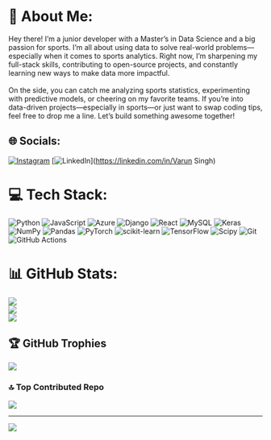 # 💫 About Me:
Hey there! I’m a junior developer with a Master’s in Data Science and a big passion for sports. I’m all about using data to solve real-world problems—especially when it comes to sports analytics. Right now, I’m sharpening my full-stack skills, contributing to open-source projects, and constantly learning new ways to make data more impactful.<br><br>On the side, you can catch me analyzing sports statistics, experimenting with predictive models, or cheering on my favorite teams. If you’re into data-driven projects—especially in sports—or just want to swap coding tips, feel free to drop me a line. Let’s build something awesome together!


## 🌐 Socials:
[![Instagram](https://img.shields.io/badge/Instagram-%23E4405F.svg?logo=Instagram&logoColor=white)](https://instagram.com/varun129809) [![LinkedIn](https://img.shields.io/badge/LinkedIn-%230077B5.svg?logo=linkedin&logoColor=white)](https://linkedin.com/in/Varun Singh) 

# 💻 Tech Stack:
![Python](https://img.shields.io/badge/python-3670A0?style=for-the-badge&logo=python&logoColor=ffdd54) ![JavaScript](https://img.shields.io/badge/javascript-%23323330.svg?style=for-the-badge&logo=javascript&logoColor=%23F7DF1E) ![Azure](https://img.shields.io/badge/azure-%230072C6.svg?style=for-the-badge&logo=microsoftazure&logoColor=white) ![Django](https://img.shields.io/badge/django-%23092E20.svg?style=for-the-badge&logo=django&logoColor=white) ![React](https://img.shields.io/badge/react-%2320232a.svg?style=for-the-badge&logo=react&logoColor=%2361DAFB) ![MySQL](https://img.shields.io/badge/mysql-4479A1.svg?style=for-the-badge&logo=mysql&logoColor=white) ![Keras](https://img.shields.io/badge/Keras-%23D00000.svg?style=for-the-badge&logo=Keras&logoColor=white) ![NumPy](https://img.shields.io/badge/numpy-%23013243.svg?style=for-the-badge&logo=numpy&logoColor=white) ![Pandas](https://img.shields.io/badge/pandas-%23150458.svg?style=for-the-badge&logo=pandas&logoColor=white) ![PyTorch](https://img.shields.io/badge/PyTorch-%23EE4C2C.svg?style=for-the-badge&logo=PyTorch&logoColor=white) ![scikit-learn](https://img.shields.io/badge/scikit--learn-%23F7931E.svg?style=for-the-badge&logo=scikit-learn&logoColor=white) ![TensorFlow](https://img.shields.io/badge/TensorFlow-%23FF6F00.svg?style=for-the-badge&logo=TensorFlow&logoColor=white) ![Scipy](https://img.shields.io/badge/SciPy-%230C55A5.svg?style=for-the-badge&logo=scipy&logoColor=%white) ![Git](https://img.shields.io/badge/git-%23F05033.svg?style=for-the-badge&logo=git&logoColor=white) ![GitHub Actions](https://img.shields.io/badge/github%20actions-%232671E5.svg?style=for-the-badge&logo=githubactions&logoColor=white)
# 📊 GitHub Stats:
![](https://github-readme-stats.vercel.app/api?username=Vart90&theme=dark&hide_border=false&include_all_commits=true&count_private=false)<br/>
![](https://github-readme-streak-stats.herokuapp.com/?user=Vart90&theme=dark&hide_border=false)<br/>
![](https://github-readme-stats.vercel.app/api/top-langs/?username=Vart90&theme=dark&hide_border=false&include_all_commits=true&count_private=false&layout=compact)

## 🏆 GitHub Trophies
![](https://github-profile-trophy.vercel.app/?username=Vart90&theme=radical&no-frame=false&no-bg=true&margin-w=4)

### 🔝 Top Contributed Repo
![](https://github-contributor-stats.vercel.app/api?username=Vart90&limit=5&theme=dark&combine_all_yearly_contributions=true)

---
[![](https://visitcount.itsvg.in/api?id=Vart90&icon=6&color=1)](https://visitcount.itsvg.in)

<!-- Proudly created with GPRM ( https://gprm.itsvg.in ) -->

